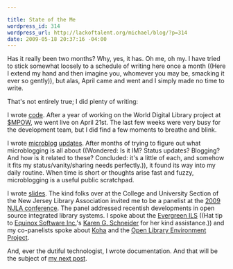 ```yaml
--- 

title: State of the Me
wordpress_id: 314
wordpress_url: http://lackoftalent.org/michael/blog/?p=314
date: 2009-05-18 20:37:16 -04:00
---
```

Has it really been two months?  Why, yes, it has.  Oh me, oh my.  I have tried to stick somewhat loosely to a schedule of writing here once a month ((Here I extend my hand and then imagine you, whomever you may be, smacking it ever so gently)), but alas, April came and went and I simply made no time to write.

That's not entirely true; I did plenty of writing:

I wrote <a href="http://www.wdl.org/">code</a>.  After a year of working on the World Digital Library project at <a href="http://loc.gov/">$MPOW</a>, we went live on April 21st.  The last few weeks were very busy for the development team, but I did find a few moments to breathe and blink.

I wrote <a href="http://identi.ca/mjgiarlo">microblog</a> <a href="http://twitter.com/mjgiarlo">updates</a>.  After months of trying to figure out what microblogging is all about ((Wondered: Is it IM?  Status updates?  Blogging?  And how is it related to these?  Concluded: it's a little of each, and somehow it fits my status/vanity/sharing needs perfectly.)), it found its way into my daily routine.  When time is short or thoughts arise fast and fuzzy, microblogging is a useful public scratchpad.

I wrote <a href="http://lackoftalent.org/michael/presentations/njla2009/">slides</a>.  The kind folks over at the College and University Section of the New Jersey Library Association invited me to be a panelist at the <a href="http://njla.pbworks.com/Conference+2009">2009 NJLA conference</a>.  The panel addressed recentish developments in open source integrated library systems.  I spoke about the <a href="http://evergreen-ils.org/">Evergreen ILS</a> ((Hat tip to <a href="http://esilibrary.com/">Equinox Software Inc.</a>'s <a href="http://freerangelibrarian.com/">Karen G. Schneider</a> for her kind assistance.)) and my co-panelists spoke about <a href="http://koha.org/">Koha</a> and the <a href="http://oleproject.org/">Open Library Environment Project</a>.

And, ever the dutiful technologist, I wrote documentation.  And that will be the subject of <a href="http://lackoftalent.org/michael/blog/2009/05/19/i2-background/">my next post</a>.

